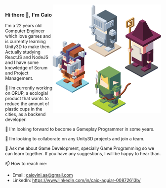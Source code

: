 <img align="right" src="RPG characters.png" alt="RPG Characters to illustrate game development" width=350px height=350px />

### Hi there 👋, I'm Caio



I'm a 22 years old Computer Engineer which love games and is currently learning Unity3D to make then. 
Actually studying ReactJS and NodeJS and I have some knowledge of Scrum and Project Management.

🔭 I’m currently working on QRUP, a ecologial product that wants to reduce the amount of plastic cups in the cities, as a backend developer.

🌱 I'm looking forward to become a Gameplay Programmer in some years.

👯 I’m looking to collaborate on any Unity3D projects and join a team.

💬 Ask me about Game Development, specially Game Programming so we can learn together.
If you have any suggestions, I will be happy to hear than.

📫 How to reach me: 
  - Email: caiovini.aa@gmail.com
  - LinkedIn: https://www.linkedin.com/in/caio-aguiar-00872613b/
